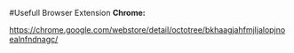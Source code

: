 #Usefull Browser Extension
__Chrome:__

https://chrome.google.com/webstore/detail/octotree/bkhaagjahfmjljalopjnoealnfndnagc/

